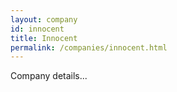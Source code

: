 ```yaml
---
layout: company
id: innocent
title: Innocent
permalink: /companies/innocent.html
---
```


Company details...